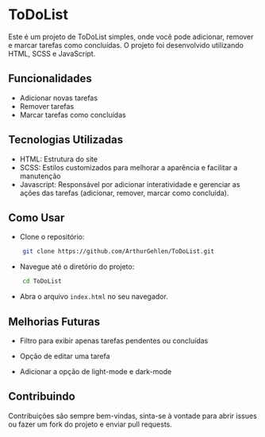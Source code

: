 
# ToDoList

Este é um projeto de ToDoList simples, onde você pode adicionar, remover e marcar tarefas como concluídas. O projeto foi desenvolvido utilizando HTML, SCSS e JavaScript.

## Funcionalidades

- Adicionar novas tarefas
- Remover tarefas
- Marcar tarefas como concluídas



## Tecnologias Utilizadas
- HTML: Estrutura do site
- SCSS: Estilos customizados para melhorar a aparência e facilitar a manutenção
- Javascript: Responsável por adicionar interatividade e gerenciar as ações das tarefas (adicionar, remover, marcar como concluída).
## Como Usar

- Clone o repositório:
```bash
    git clone https://github.com/ArthurGehlen/ToDoList.git
```

- Navegue até o diretório do projeto:
```bash
    cd ToDoList
```

- Abra o arquivo `index.html` no seu navegador.


## Melhorias Futuras
- Filtro para exibir apenas tarefas pendentes ou concluídas

- Opção de editar uma tarefa

- Adicionar a opção de light-mode e dark-mode

## Contribuindo

Contribuições são sempre bem-vindas, sinta-se à vontade para abrir issues ou fazer um fork do projeto e enviar pull requests.
